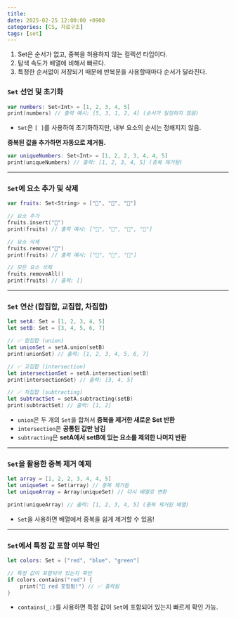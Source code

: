 ```yaml
---
title: 
date: 2025-02-25 12:00:00 +0900
categories: [CS, 자료구조]
tags: [set]
---
```


1. Set은 순서가 없고, 중복을 허용하지 않는 컬렉션 타입이다.
2. 탐색 속도가 배열에 비해서 빠르다.
3. 특정한 순서없이 저장되기 때문에 반복문을 사용할때마다 순서가 달라진다.

### **`Set` 선언 및 초기화**

```swift
var numbers: Set<Int> = [1, 2, 3, 4, 5]
print(numbers) // 출력 예시: [5, 3, 1, 2, 4] (순서가 일정하지 않음)
```

- `Set`은 `[ ]`를 사용하여 초기화하지만, 내부 요소의 순서는 정해지지 않음.

**중복된 값을 추가하면 자동으로 제거됨.**

```swift
var uniqueNumbers: Set<Int> = [1, 2, 2, 3, 4, 4, 5]
print(uniqueNumbers) // 출력: [1, 2, 3, 4, 5] (중복 제거됨)
```

---

### **`Set`에 요소 추가 및 삭제**

```swift
var fruits: Set<String> = ["🍎", "🍌", "🍇"]

// 요소 추가
fruits.insert("🍊")
print(fruits) // 출력 예시: ["🍇", "🍌", "🍊", "🍎"]

// 요소 삭제
fruits.remove("🍌")
print(fruits) // 출력 예시: ["🍇", "🍊", "🍎"]

// 모든 요소 삭제
fruits.removeAll()
print(fruits) // 출력: []
```

---

### **`Set` 연산 (합집합, 교집합, 차집합)**

```swift
let setA: Set = [1, 2, 3, 4, 5]
let setB: Set = [3, 4, 5, 6, 7]

// ✅ 합집합 (union)
let unionSet = setA.union(setB)
print(unionSet) // 출력: [1, 2, 3, 4, 5, 6, 7]

// ✅ 교집합 (intersection)
let intersectionSet = setA.intersection(setB)
print(intersectionSet) // 출력: [3, 4, 5]

// ✅ 차집합 (subtracting)
let subtractSet = setA.subtracting(setB)
print(subtractSet) // 출력: [1, 2]
```

- `union`은 두 개의 `Set`을 합쳐서 **중복을 제거한 새로운 Set 반환**
- `intersection`은 **공통된 값만 남김**
- `subtracting`은 **setA에서 setB에 있는 요소를 제외한 나머지 반환**

---

### **`Set`을 활용한 중복 제거 예제**

```swift
let array = [1, 2, 2, 3, 4, 4, 5]
let uniqueSet = Set(array) // 중복 제거됨
let uniqueArray = Array(uniqueSet) // 다시 배열로 변환

print(uniqueArray) // 출력: [1, 2, 3, 4, 5] (중복 제거된 배열)
```

- `Set`을 사용하면 배열에서 중복을 쉽게 제거할 수 있음!

---



### **`Set`에서 특정 값 포함 여부 확인**

```swift
let colors: Set = ["red", "blue", "green"]

// 특정 값이 포함되어 있는지 확인
if colors.contains("red") {
    print("🔴 red 포함됨!") // ✅ 출력됨
}
```

- `contains(_:)`를 사용하면 특정 값이 `Set`에 포함되어 있는지 빠르게 확인 가능.
